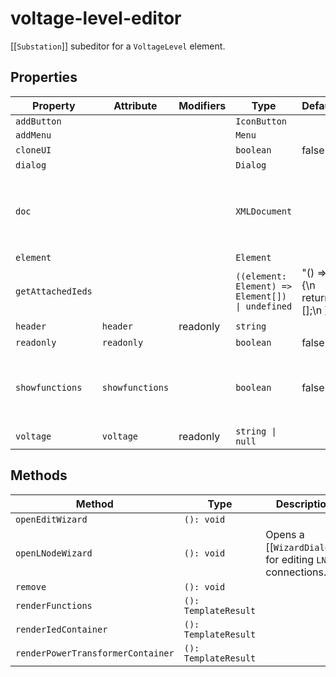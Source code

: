 # voltage-level-editor

[[`Substation`]] subeditor for a `VoltageLevel` element.

## Properties

| Property          | Attribute       | Modifiers | Type                                             | Default                        | Description                                      |
|-------------------|-----------------|-----------|--------------------------------------------------|--------------------------------|--------------------------------------------------|
| `addButton`       |                 |           | `IconButton`                                     |                                |                                                  |
| `addMenu`         |                 |           | `Menu`                                           |                                |                                                  |
| `cloneUI`         |                 |           | `boolean`                                        | false                          |                                                  |
| `dialog`          |                 |           | `Dialog`                                         |                                |                                                  |
| `doc`             |                 |           | `XMLDocument`                                    |                                | The document being edited as provided to editor by [[`Zeroline`]]. |
| `element`         |                 |           | `Element`                                        |                                |                                                  |
| `getAttachedIeds` |                 |           | `((element: Element) => Element[]) \| undefined` | "() => {\n    return [];\n  }" |                                                  |
| `header`          | `header`        | readonly  | `string`                                         |                                |                                                  |
| `readonly`        | `readonly`      |           | `boolean`                                        | false                          |                                                  |
| `showfunctions`   | `showfunctions` |           | `boolean`                                        | false                          | Whether `Function` and `SubFunction` are rendered |
| `voltage`         | `voltage`       | readonly  | `string \| null`                                 |                                |                                                  |

## Methods

| Method                            | Type                 | Description                                      |
|-----------------------------------|----------------------|--------------------------------------------------|
| `openEditWizard`                  | `(): void`           |                                                  |
| `openLNodeWizard`                 | `(): void`           | Opens a [[`WizardDialog`]] for editing `LNode` connections. |
| `remove`                          | `(): void`           |                                                  |
| `renderFunctions`                 | `(): TemplateResult` |                                                  |
| `renderIedContainer`              | `(): TemplateResult` |                                                  |
| `renderPowerTransformerContainer` | `(): TemplateResult` |                                                  |
